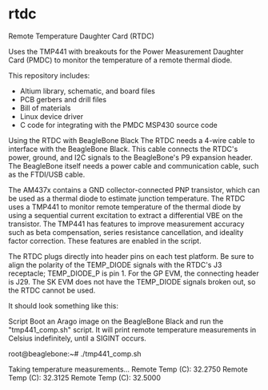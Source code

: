 rtdc
====

Remote Temperature Daughter Card (RTDC)

Uses the TMP441 with breakouts for the Power Measurement Daughter Card (PMDC) to monitor the temperature of a remote thermal diode.

This repository includes:
- Altium library, schematic, and board files
- PCB gerbers and drill files
- Bill of materials
- Linux device driver
- C code for integrating with the PMDC MSP430 source code

Using the RTDC with BeagleBone Black
The RTDC needs a 4-wire cable to interface with the BeagleBone Black. This cable connects the RTDC's power, ground, and I2C signals to the BeagleBone's P9 expansion header. The BeagleBone itself needs a power cable and communication cable, such as the FTDI/USB cable.

The AM437x contains a GND collector-connected PNP transistor, which can be used as a thermal diode to estimate junction temperature. The RTDC uses a TMP441 to monitor remote temperature of the thermal diode by using a sequential current excitation to extract a differential VBE on the transistor. The TMP441 has features to improve measurement accuracy such as beta compensation, series resistance cancellation, and ideality factor correction. These features are enabled in the script.

The RTDC plugs directly into header pins on each test platform. Be sure to align the polarity of the TEMP_DIODE signals with the RTDC's J3 receptacle; TEMP_DIODE_P is pin 1. For the GP EVM, the connecting header is J29. The SK EVM does not have the TEMP_DIODE signals broken out, so the RTDC cannot be used.

It should look something like this:


Script
Boot an Arago image on the BeagleBone Black and run the "tmp441_comp.sh" script. It will print remote temperature measurements in Celsius indefinitely, until a SIGINT occurs.

root@beaglebone:~# ./tmp441_comp.sh

Taking temperature measurements...
Remote Temp (C):  32.2750
Remote Temp (C):  32.3125
Remote Temp (C):  32.5000
